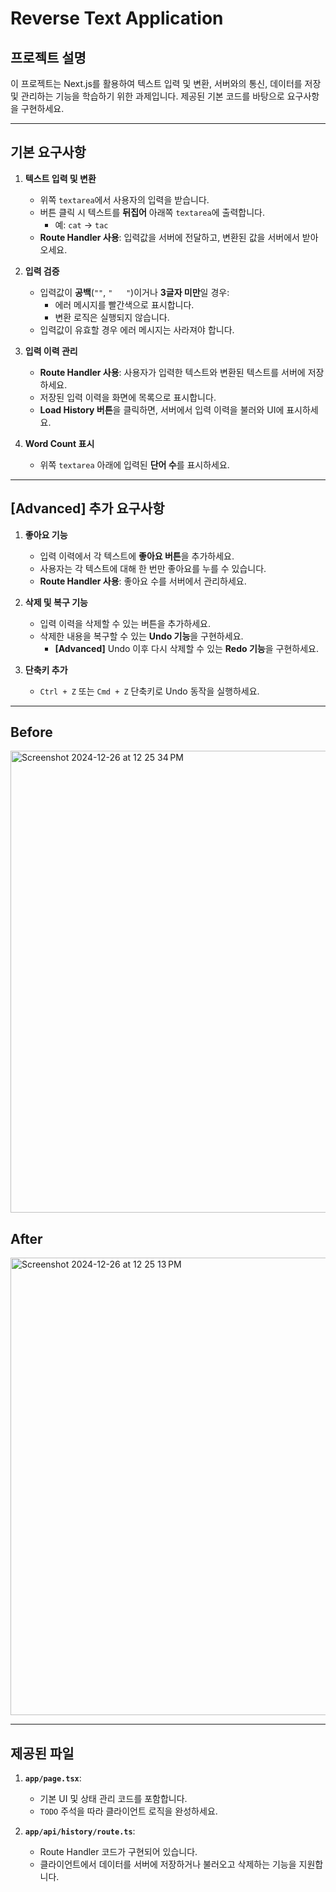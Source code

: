 # Reverse Text Application

## 프로젝트 설명
이 프로젝트는 Next.js를 활용하여 텍스트 입력 및 변환, 서버와의 통신, 데이터를 저장 및 관리하는 기능을 학습하기 위한 과제입니다. 제공된 기본 코드를 바탕으로 요구사항을 구현하세요.

---

## 기본 요구사항

1. **텍스트 입력 및 변환**
   - 위쪽 `textarea`에서 사용자의 입력을 받습니다.
   - 버튼 클릭 시 텍스트를 **뒤집어** 아래쪽 `textarea`에 출력합니다.
     - 예: `cat` → `tac`
   - **Route Handler 사용**: 입력값을 서버에 전달하고, 변환된 값을 서버에서 받아오세요.

2. **입력 검증**
   - 입력값이 **공백**(`""`, `"   "`)이거나 **3글자 미만**일 경우:
     - 에러 메시지를 빨간색으로 표시합니다.
     - 변환 로직은 실행되지 않습니다.
   - 입력값이 유효할 경우 에러 메시지는 사라져야 합니다.

3. **입력 이력 관리**
   - **Route Handler 사용**: 사용자가 입력한 텍스트와 변환된 텍스트를 서버에 저장하세요.
   - 저장된 입력 이력을 화면에 목록으로 표시합니다.
   - **Load History 버튼**을 클릭하면, 서버에서 입력 이력을 불러와 UI에 표시하세요.

4. **Word Count 표시**
   - 위쪽 `textarea` 아래에 입력된 **단어 수**를 표시하세요.

---

## [Advanced] 추가 요구사항

1. **좋아요 기능**
   - 입력 이력에서 각 텍스트에 **좋아요 버튼**을 추가하세요.
   - 사용자는 각 텍스트에 대해 한 번만 좋아요를 누를 수 있습니다.
   - **Route Handler 사용**: 좋아요 수를 서버에서 관리하세요.

2. **삭제 및 복구 기능**
   - 입력 이력을 삭제할 수 있는 버튼을 추가하세요.
   - 삭제한 내용을 복구할 수 있는 **Undo 기능**을 구현하세요.
     - **[Advanced]** Undo 이후 다시 삭제할 수 있는 **Redo 기능**을 구현하세요.

3. **단축키 추가**
   - `Ctrl + Z` 또는 `Cmd + Z` 단축키로 Undo 동작을 실행하세요.

---

## Before
<img width="739" alt="Screenshot 2024-12-26 at 12 25 34 PM" src="https://github.com/user-attachments/assets/8963c9d9-e51a-49a5-b276-a30ee43e1b44" />

## After
<img width="732" alt="Screenshot 2024-12-26 at 12 25 13 PM" src="https://github.com/user-attachments/assets/a2eabee8-bb6c-47f1-9c8e-5133697a4188" />


---

## 제공된 파일

1. **`app/page.tsx`**:
   - 기본 UI 및 상태 관리 코드를 포함합니다.
   - `TODO` 주석을 따라 클라이언트 로직을 완성하세요.

2. **`app/api/history/route.ts`**:
   - Route Handler 코드가 구현되어 있습니다.
   - 클라이언트에서 데이터를 서버에 저장하거나 불러오고 삭제하는 기능을 지원합니다.

